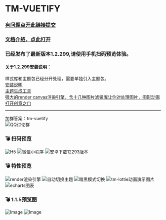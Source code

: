 # TM-VUETIFY

### [有问题点开此链接提交](https://gitee.com/LYTB/tm-ui-vuetify)

### [文档介绍，点此打开](http://jx2d.cn)
### 已经发布了最新版本1.2.299,请使用手机扫码预览体验。

#### 关于1.2.299安装说明：
样式库和主题包已经分开处理，需要单独引入主题包。<br>
[安装说明](https://jx2d.cn/guid/start/%E5%AE%89%E8%A3%85.html)<br>
[主题生成工具](https://jx2d.cn/themetool/)<br>
[强大的render canvas渲染引擎，含十几种图片滤镜库让你对处理图片，图形动画打开创意之门](https://jx2d.cn/guid/render/%E4%BB%8B%E7%BB%8D.html)<br>

---
加群答案：tm-vuetify<br>
![QQ讨论群](https://jx2d.cn/yuwuimages/tmUI%E7%94%A8%E6%88%B7%E7%BE%A4%E7%BE%A4%E8%81%8A%E4%BA%8C%E7%BB%B4%E7%A0%81.png)

### :bomb: 扫码预览
![H5](http://jx2d.cn/uniapp/static/qrprev.png)
![微信小程序](https://jx2d.cn/yuwuimages/weichatapp.jpg)
![安卓下载12293版本](https://vkceyugu.cdn.bspapp.com/VKCEYUGU-f5b1722f-8766-40af-a22a-acc454202a37/75fa3319-b5ae-4bde-8f44-f18e1f497462.png)
### :bomb: 特性预览
![render渲染引擎](https://vkceyugu.cdn.bspapp.com/VKCEYUGU-f5b1722f-8766-40af-a22a-acc454202a37/b9bacce1-bcf9-470a-849c-6b100329afac.gif)
![自动切换主题](https://jx2d.cn/yuwuimages/themechange.gif)
![暗黑模式切换](https://jx2d.cn/yuwuimages/blacktheme.gif)
![tm-lottie动画演示图片](https://jx2d.cn/yuwuimages/lottie/ani_lottie_play.gif)
![echarts图表](https://jx2d.cn/yuwuimages/echarts.gif)
### :bomb: 1.1.5预览图
![Image](https://jx2d.cn/images/1@2x.jpg)
![Image](https://jx2d.cn/images/2@2x.jpg)

